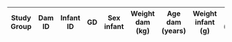 
| Study Group | Dam ID | Infant ID | GD | Sex infant | Weight dam (kg)| Age dam (years) | Weight infant (g) | HC (mm) | BPD (mm) | Apgar 1 | Apgar 5 | Apgar 10 |
| --- | --- | --- | --- | --- | --- | --- | --- | --- | --- | --- | --- | --- |
